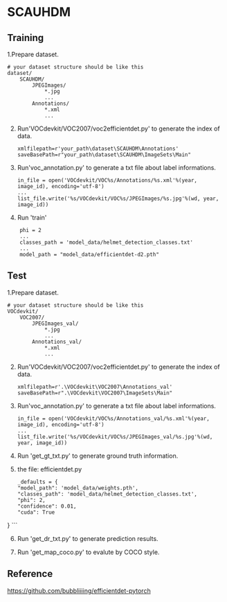 # SCAUHDM

## Training 

1.Prepare dataset.

    # your dataset structure should be like this
    dataset/
        SCAUHDM/  
            JPEGImages/
                *.jpg
                ...
            Annotations/
                *.xml
                ...
                
2. Run'VOCdevkit/VOC2007/voc2efficientdet.py' to generate the index of data.
    ```
    xmlfilepath=r'your_path\dataset\SCAUHDM\Annotations'
    saveBasePath=r"your_path\dataset\SCAUHDM\ImageSets\Main"
    ```
3. Run'voc_annotation.py' to generate a txt file about label informations.
    ```
    in_file = open('VOCdevkit/VOC%s/Annotations/%s.xml'%(year, image_id), encoding='utf-8')
    ...
    list_file.write('%s/VOCdevkit/VOC%s/JPEGImages/%s.jpg'%(wd, year, image_id))
    ```
4. Run 'train'
```
    phi = 2
    ...
    classes_path = 'model_data/helmet_detection_classes.txt'
    ...
    model_path = "model_data/efficientdet-d2.pth"
```

## Test
1.Prepare dataset.

    # your dataset structure should be like this
    VOCdevkit/
        VOC2007/  
            JPEGImages_val/
                *.jpg
                ...
            Annotations_val/
                *.xml
                ...

2. Run'VOCdevkit/VOC2007/voc2efficientdet.py' to generate the index of data.
    ```
    xmlfilepath=r'.\VOCdevkit\VOC2007\Annotations_val'
    saveBasePath=r".\VOCdevkit\VOC2007\ImageSets\Main"
    ```
3. Run'voc_annotation.py' to generate a txt file about label informations.
    ```
    in_file = open('VOCdevkit/VOC%s/Annotations_val/%s.xml'%(year, image_id), encoding='utf-8')
    ...
    list_file.write('%s/VOCdevkit/VOC%s/JPEGImages_val/%s.jpg'%(wd, year, image_id))
    
4. Run 'get_gt_txt.py' to generate ground truth information.

5. the file: efficientdet.py
    ```
    _defaults = {
    "model_path": 'model_data/weights.pth',
    "classes_path": 'model_data/helmet_detection_classes.txt',
    "phi": 2,
    "confidence": 0.01,
    "cuda": True
}
    ```

6. Run 'get_dr_txt.py' to generate prediction results.

7. Run 'get_map_coco.py' to evalute by COCO style.

## Reference
https://github.com/bubbliiiing/efficientdet-pytorch
